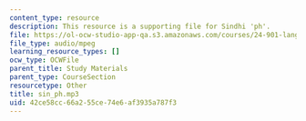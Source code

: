 ```yaml
---
content_type: resource
description: This resource is a supporting file for Sindhi 'ph'.
file: https://ol-ocw-studio-app-qa.s3.amazonaws.com/courses/24-901-language-and-its-structure-i-phonology-fall-2010/42ce58cc66a255ce74e6af3935a787f3_sin_ph.mp3
file_type: audio/mpeg
learning_resource_types: []
ocw_type: OCWFile
parent_title: Study Materials
parent_type: CourseSection
resourcetype: Other
title: sin_ph.mp3
uid: 42ce58cc-66a2-55ce-74e6-af3935a787f3
---
```

